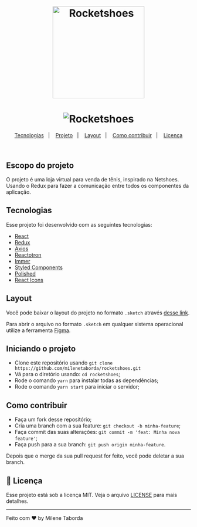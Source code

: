 <h1 align="center">
    <img alt="Rocketshoes" src="https://i.imgur.com/ZYfDZ7m.png" width="250px" />
</h1>


<h1 align="center">
    <img alt="Rocketshoes" src="https://i.imgur.com/9Fqbsdx.png" />
</h1>

<p align="center">
  <a href="#rocket-tecnologias">Tecnologias</a>&nbsp;&nbsp;&nbsp;|&nbsp;&nbsp;&nbsp;
  <a href="#-projeto">Projeto</a>&nbsp;&nbsp;&nbsp;|&nbsp;&nbsp;&nbsp;
  <a href="#-layout">Layout</a>&nbsp;&nbsp;&nbsp;|&nbsp;&nbsp;&nbsp;
  <a href="#-como-contribuir">Como contribuir</a>&nbsp;&nbsp;&nbsp;|&nbsp;&nbsp;&nbsp;
  <a href="#memo-licença">Licença</a>
</p>

<br>

##  Escopo do projeto

  O projeto é uma loja virtual para venda de tênis, inspirado na Netshoes. Usando o Redux para fazer a comunicação entre todos os componentes da aplicação.


## Tecnologias

Esse projeto foi desenvolvido com as seguintes tecnologias:

- [React](https://reactjs.org)
- [Redux](https://github.com/reduxjs/redux)
- [Axios](https://github.com/axios/axios)
- [Reactotron](https://github.com/infinitered/reactotron)
- [Immer](https://github.com/immerjs/immer)
- [Styled Components](https://github.com/styled-components/styled-components)
- [Polished](https://github.com/styled-components/polished)
- [React Icons](https://github.com/react-icons/react-icons)

##  Layout

Você pode baixar o layout do projeto no formato `.sketch` através [desse link](nope).

Para abrir o arquivo no formato `.sketch` em qualquer sistema operacional utilize a ferramenta [Figma](https://figma.com).

##  Iniciando o projeto
- Clone este repositório usando `git clone https://github.com/milenetaborda/rocketshoes.git`
- Vá para o diretório usando: `cd rocketshoes`;
- Rode o comando `yarn` para instalar todas as dependências;
- Rode o comando `yarn start` para iniciar o servidor;

##  Como contribuir

- Faça um fork desse repositório;
- Cria uma branch com a sua feature: `git checkout -b minha-feature`;
- Faça commit das suas alterações: `git commit -m 'feat: Minha nova feature'`;
- Faça push para a sua branch: `git push origin minha-feature`.

Depois que o merge da sua pull request for feito, você pode deletar a sua branch.

## :memo: Licença

Esse projeto está sob a licença MIT. Veja o arquivo [LICENSE](LICENSE.md) para mais detalhes.

---

Feito com ♥ by Milene Taborda
